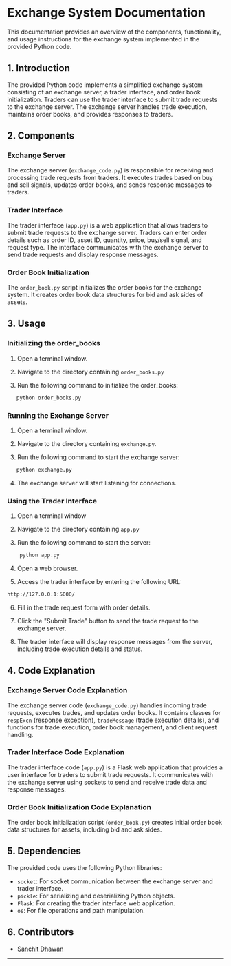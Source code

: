 # Exchange System Documentation

This documentation provides an overview of the components, functionality, and usage instructions for the exchange system implemented in the provided Python code.

## 1. Introduction

The provided Python code implements a simplified exchange system consisting of an exchange server, a trader interface, and order book initialization. Traders can use the trader interface to submit trade requests to the exchange server. The exchange server handles trade execution, maintains order books, and provides responses to traders.

## 2. Components

### Exchange Server

The exchange server (`exchange_code.py`) is responsible for receiving and processing trade requests from traders. It executes trades based on buy and sell signals, updates order books, and sends response messages to traders.

### Trader Interface

The trader interface (`app.py`) is a web application that allows traders to submit trade requests to the exchange server. Traders can enter order details such as order ID, asset ID, quantity, price, buy/sell signal, and request type. The interface communicates with the exchange server to send trade requests and display response messages.

### Order Book Initialization

The `order_book.py` script initializes the order books for the exchange system. It creates order book data structures for bid and ask sides of assets.

## 3. Usage

### Initializing the order_books
1. Open a terminal window.

2. Navigate to the directory containing `order_books.py`

3. Run the following command to initialize the order_books:
```bash
   python order_books.py
```

### Running the Exchange Server

1. Open a terminal window.

2. Navigate to the directory containing `exchange.py`.

3. Run the following command to start the exchange server:
```bash
   python exchange.py
```
4. The exchange server will start listening for connections.

### Using the Trader Interface
1. Open a terminal window

2. Navigate to the directory containing `app.py`

3. Run the following command to start the server:
```bash
    python app.py
```
4. Open a web browser.

5. Access the trader interface by entering the following URL:
```bash
http://127.0.0.1:5000/
```

6. Fill in the trade request form with order details.

7. Click the "Submit Trade" button to send the trade request to the exchange server.

8. The trader interface will display response messages from the server, including trade execution details and status.

## 4. Code Explanation

### Exchange Server Code Explanation

The exchange server code (`exchange_code.py`) handles incoming trade requests, executes trades, and updates order books. It contains classes for `respExcn` (response exception), `tradeMessage` (trade execution details), and functions for trade execution, order book management, and client request handling.

### Trader Interface Code Explanation

The trader interface code (`app.py`) is a Flask web application that provides a user interface for traders to submit trade requests. It communicates with the exchange server using sockets to send and receive trade data and response messages.

### Order Book Initialization Code Explanation

The order book initialization script (`order_book.py`) creates initial order book data structures for assets, including bid and ask sides.

## 5. Dependencies

The provided code uses the following Python libraries:

- `socket`: For socket communication between the exchange server and trader interface.
- `pickle`: For serializing and deserializing Python objects.
- `Flask`: For creating the trader interface web application.
- `os`: For file operations and path manipulation.

## 6. Contributors

- [Sanchit Dhawan](https://github.com/sanchit2305)


---

